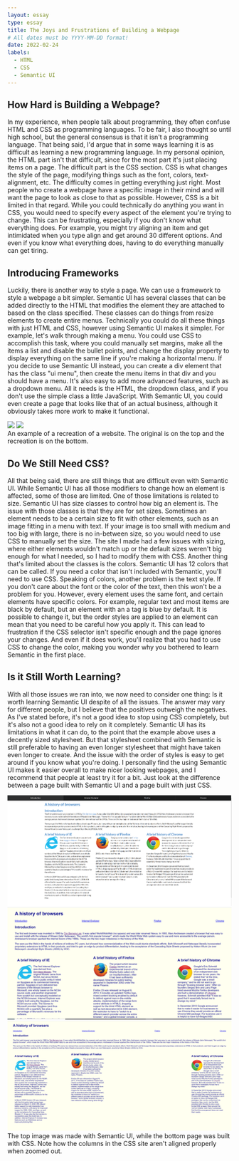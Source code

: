 ```yaml
---
layout: essay
type: essay
title: The Joys and Frustrations of Building a Webpage 
# All dates must be YYYY-MM-DD format!
date: 2022-02-24
labels:
  - HTML
  - CSS
  - Semantic UI
---
```


## How Hard is Building a Webpage?

In my experience, when people talk about programming, they often confuse HTML and CSS as programming languages. To be fair, I also thought so until high school, but the general consensus is that it isn't a programming language. That being said, I'd argue that in some ways learning it is as difficult as learning a new programming language. In my personal opinion, the HTML part isn't that difficult, since for the most part it's just placing items on a page. The difficult part is the CSS section. CSS is what changes the style of the page, modifying things such as the font, colors, text-alignment, etc. The difficulty comes in getting everything just right. Most people who create a webpage have a specific image in their mind and will want the page to look as close to that as possible. However, CSS is a bit limited in that regard. While you could technically do anything you want in CSS, you would need to specify every aspect of the element you're trying to change. This can be frustrating, especially if you don't know what everything does. For example, you might try aligning an item and get intimidated when you type align and get around 30 different options. And even if you know what everything does, having to do everything manually can get tiring.

## Introducing Frameworks

Luckily, there is another way to style a page. We can use a framework to style a webpage a bit simpler. Semantic UI has several classes that can be added directly to the HTML that modifies the element they are attached to based on the class specified. These classes can do things from resize elements to create entire menus. Technically you could do all these things with just HTML and CSS, however using Semantic UI makes it simpler. For example, let's walk through making a menu. You could use CSS to accomplish this task, where you could manually set margins, make all the items a list and disable the bullet points, and change the display property to display everything on the same line if you're making a horizontal menu. If you decide to use Semantic UI instead, you can create a div element that has the class "ui menu", then create the menu items in that div and you should have a menu. It's also easy to add more advanced features, such as a dropdown menu. All it needs is the HTML, the dropdown class, and if you don't use the simple class a little JavaScript. With Semantic UI, you could even create a page that looks like that of an actual business, although it obviously takes more work to make it functional.

<div class="ui large images">
  <img class="ui image" src="../images/Original1.png">
  <img class="ui image" src="../images/Recreation1.png">
</div>
An example of a recreation of a website. The original is on the top and the recreation is on the bottom.

## Do We Still Need CSS?

All that being said, there are still things that are difficult even with Semantic UI. While Semantic UI has all those modifiers to change how an element is affected, some of those are limited. One of those limitations is related to size. Semantic UI has size classes to control how big an element is. The issue with those classes is that they are for set sizes. Sometimes an element needs to be a certain size to fit with other elements, such as an image fitting in a menu with text. If your image is too small with medium and too big with large, there is no in-between size, so you would need to use CSS to manually set the size. The site I made had a few issues with sizing, where either elements wouldn't match up or the default sizes weren't big enough for what I needed, so I had to modify them with CSS. Another thing that's limited about the classes is the colors. Semantic UI has 12 colors that can be called. If you need a color that isn't included with Semantic, you'll need to use CSS. Speaking of colors, another problem is the text style. If you don't care about the font or the color of the text, then this won't be a problem for you. However, every element uses the same font, and certain elements have specific colors. For example, regular text and most items are black by default, but an element with an a tag is blue by default. It is possible to change it, but the order styles are applied to an element can mean that you need to be careful how you apply it. This can lead to frustration if the CSS selector isn't specific enough and the page ignores your changes. And even if it does work, you'll realize that you had to use CSS to change the color, making you wonder why you bothered to learn Semantic in the first place.

## Is it Still Worth Learning?

With all those issues we ran into, we now need to consider one thing: Is it worth learning Semantic UI despite of all the issues. The answer may vary for different people, but I believe that the positives outweigh the negatives. As I've stated before, it's not a good idea to stop using CSS completely, but it's also not a good idea to rely on it completely. Semantic UI has its limitations in what it can do, to the point that the example above uses a decently sized stylesheet. But that stylesheet combined with Semantic is still preferable to having an even longer stylesheet that might have taken even longer to create. And the issue with the order of styles is easy to get around if you know what you're doing. I personally find the using Semantic UI makes it easier overall to make nicer looking webpages, and I recommend that people at least try it for a bit. Just look at the difference between a page built with Semantic UI and a page built with just CSS. 

<div class="ui large images">
  <img class="ui image" src="../images/withsemantic.png">
  <img class="ui image" src="../images/withcss1.png">
  <img class="ui image" src="../images/withcss2.png">
</div>
The top image was made with Semantic UI, while the bottom page was built with CSS. Note how the columns in the CSS site aren't aligned properly when zoomed out.
